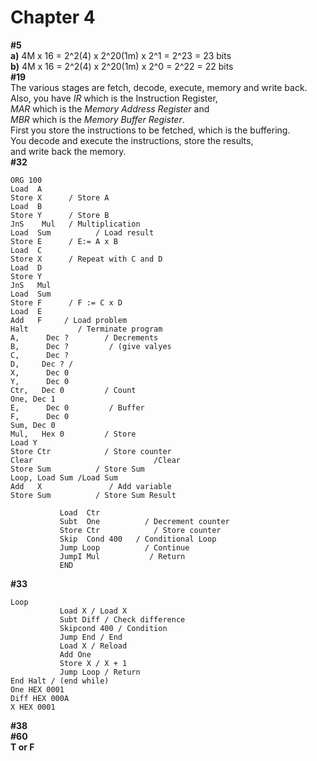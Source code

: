 # Chapter 4
**#5** \
**a)** 4M x 16 = 2^2(4) x 2^20(1m) x 2^1 = 2^23 = 23 bits \
**b)** 4M x 16 = 2^2(4) x 2^20(1m) x 2^0 = 2^22 = 22 bits \
**#19** \
The various stages are fetch, decode, execute, memory and write back. \
Also, you have *IR* which is the Instruction Register, \
*MAR* which is the *Memory Address Register* and \
*MBR* which is the *Memory Buffer Register*. \
First you store the instructions to be fetched, which is the buffering. \
You decode and execute the instructions, store the results, \
and write back the memory. \
**#32**
```ASSEMBLY
ORG 100
Load  A
Store X      / Store A
Load  B
Store Y      / Store B
JnS    Mul   / Multiplication
Load  Sum          / Load result
Store E      / E:= A x B
Load  C
Store X      / Repeat with C and D
Load  D
Store Y      
JnS   Mul   
Load  Sum       
Store F      / F := C x D
Load  E 
Add   F     / Load problem
Halt           / Terminate program
A,      Dec ?        / Decrements
B,      Dec ?         / (give valyes
C,      Dec ?       
D,     Dec ? /
X,      Dec 0         
Y,      Dec 0      
Ctr,   Dec 0         / Count
One, Dec 1       
E,      Dec 0         / Buffer
F,      Dec 0        
Sum, Dec 0
Mul,   Hex 0         / Store
Load Y               
Store Ctr            / Store counter
Clear                           /Clear
Store Sum          / Store Sum
Loop, Load Sum /Load Sum
Add   X               / Add variable
Store Sum          / Store Sum Result

           Load  Ctr
           Subt  One          / Decrement counter
           Store Ctr            / Store counter
           Skip  Cond 400   / Conditional Loop
           Jump Loop          / Continue
           JumpI Mul           / Return
           END
```           
**#33**
```ASSEMBLY
Loop
           Load X / Load X
           Subt Diff / Check difference
           Skipcond 400 / Condition
           Jump End / End
           Load X / Reload
           Add One
           Store X / X + 1
           Jump Loop / Return
End Halt / (end while)
One HEX 0001
Diff HEX 000A
X HEX 0001
```
**#38** \
**#60** \
**T or F**
